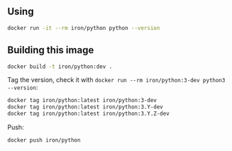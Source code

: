 
## Using

```sh
docker run -it --rm iron/python python --version
```

## Building this image

```sh
docker build -t iron/python:dev .
```

Tag the version, check it with `docker run --rm iron/python:3-dev python3 --version`:

```sh
docker tag iron/python:latest iron/python:3-dev
docker tag iron/python:latest iron/python:3.Y-dev
docker tag iron/python:latest iron/python:3.Y.Z-dev
```

Push:

```sh
docker push iron/python
```
